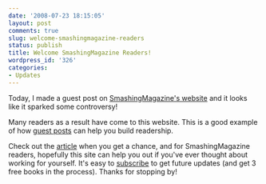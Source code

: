 ```yaml
---
date: '2008-07-23 18:15:05'
layout: post
comments: true
slug: welcome-smashingmagazine-readers
status: publish
title: Welcome SmashingMagazine Readers!
wordpress_id: '326'
categories:
- Updates
---
```


Today, I made a guest post on [SmashingMagazine's website](http://www.smashingmagazine.com/2008/07/22/how-to-communicate-design-decisions-to-clients/) and it looks like it sparked some controversy!

Many readers as a result have come to this website.  This is a good example of how [guest posts](http://brianarmstrong.org/posts/conclusion/) can help you build readership.

Check out the [article](http://www.smashingmagazine.com/2008/07/22/how-to-communicate-design-decisions-to-clients/) when you get a chance, and for SmashingMagazine readers, hopefully this site can help you out if you've ever thought about working for yourself.  It's easy to [subscribe](http://www.startbreakingfree.com/subscribe/) to get future updates (and get 3 free books in the process).  Thanks for stopping by!

